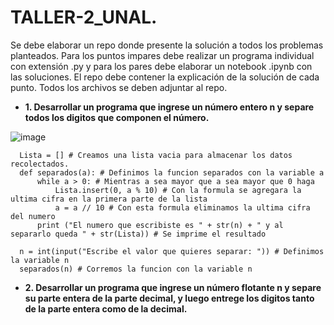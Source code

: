 # TALLER-2_UNAL.
Se debe elaborar un repo donde presente la solución a todos los problemas planteados. Para los puntos impares debe realizar un programa individual con extensión .py y para los pares debe elaborar un notebook .ipynb con las soluciones. El repo debe contener la explicación de la solución de cada punto. Todos los archivos se deben adjuntar al repo.

- **1. Desarrollar un programa que ingrese un número entero n y separe todos los digitos que componen el número.**

![image](https://user-images.githubusercontent.com/124611099/236645043-9e3a7c49-ec60-4275-8490-5ef8c8525045.png)

      Lista = [] # Creamos una lista vacia para almacenar los datos recolectados.
      def separados(a): # Definimos la funcion separados con la variable a
          while a > 0: # Mientras a sea mayor que a sea mayor que 0 haga
              Lista.insert(0, a % 10) # Con la formula se agregara la ultima cifra en la primera parte de la lista
              a = a // 10 # Con esta formula eliminamos la ultima cifra del numero
          print ("El numero que escribiste es " + str(n) + " y al separarlo queda " + str(Lista)) # Se imprime el resultado
    
      n = int(input("Escribe el valor que quieres separar: ")) # Definimos la variable n
      separados(n) # Corremos la funcion con la variable n


- **2. Desarrollar un programa que ingrese un número flotante n y separe su parte entera de la parte decimal, y luego entrege los digitos tanto de la parte entera como de la decimal.**


